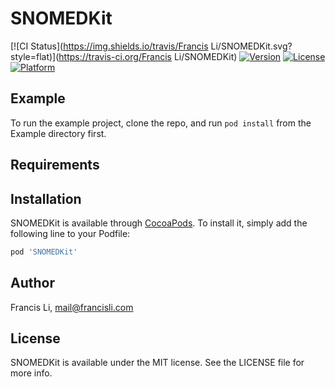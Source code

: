 # SNOMEDKit

[![CI Status](https://img.shields.io/travis/Francis Li/SNOMEDKit.svg?style=flat)](https://travis-ci.org/Francis Li/SNOMEDKit)
[![Version](https://img.shields.io/cocoapods/v/SNOMEDKit.svg?style=flat)](https://cocoapods.org/pods/SNOMEDKit)
[![License](https://img.shields.io/cocoapods/l/SNOMEDKit.svg?style=flat)](https://cocoapods.org/pods/SNOMEDKit)
[![Platform](https://img.shields.io/cocoapods/p/SNOMEDKit.svg?style=flat)](https://cocoapods.org/pods/SNOMEDKit)

## Example

To run the example project, clone the repo, and run `pod install` from the Example directory first.

## Requirements

## Installation

SNOMEDKit is available through [CocoaPods](https://cocoapods.org). To install
it, simply add the following line to your Podfile:

```ruby
pod 'SNOMEDKit'
```

## Author

Francis Li, mail@francisli.com

## License

SNOMEDKit is available under the MIT license. See the LICENSE file for more info.
